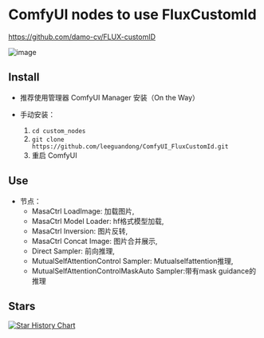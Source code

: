 # ComfyUI nodes to use FluxCustomId

https://github.com/damo-cv/FLUX-customID

![image](preview.png)

## Install

- 推荐使用管理器 ComfyUI Manager 安装（On the Way）

- 手动安装：
    1. `cd custom_nodes`
    2. `git clone https://github.com/leeguandong/ComfyUI_FluxCustomId.git`
    3. 重启 ComfyUI

## Use

- 节点：
    - MasaCtrl LoadImage: 加载图片,
    - MasaCtrl Model Loader: hf格式模型加载,
    - MasaCtrl Inversion: 图片反转,
    - MasaCtrl Concat Image: 图片合并展示,
    - Direct Sampler: 前向推理,
    - MutualSelfAttentionControl Sampler: Mutualselfattention推理,
    - MutualSelfAttentionControlMaskAuto Sampler:带有mask guidance的推理


## Stars

[![Star History Chart](https://api.star-history.com/svg?repos=leeguandong/ComfyUI_MasaCtrl&type=Date)](https://star-history.com/#leeguandong/ComfyUI_MasaCtrl&Date)





